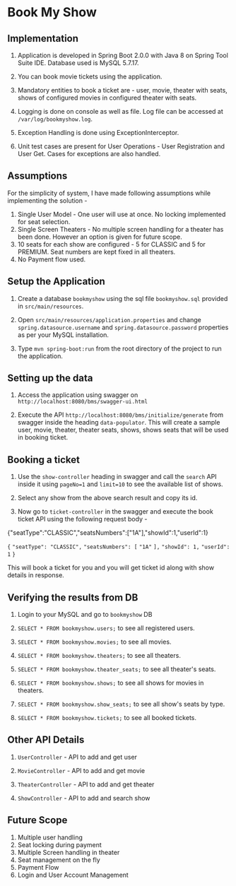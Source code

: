 # Book My Show

## Implementation

1. Application is developed in Spring Boot 2.0.0 with Java 8 on Spring Tool Suite IDE. Database used is MySQL 5.7.17.

2. You can book movie tickets using the application.

3. Mandatory entities to book a ticket are - user, movie, theater with seats, shows of configured movies in configured theater with seats.

4. Logging is done on console as well as file. Log file can be accessed at `/var/log/bookmyshow.log`.

5. Exception Handling is done using ExceptionInterceptor. 

6. Unit test cases are present for User Operations - User Registration and User Get. Cases for exceptions are also handled.


## Assumptions

For the simplicity of system, I have made following assumptions while implementing the solution -

1. Single User Model - One user will use at once. No locking implemented for seat selection. 
2. Single Screen Theaters - No multiple screen handling for a theater has been done. However an option is given for future scope.
3. 10 seats for each show are configured - 5 for CLASSIC and 5 for PREMIUM. Seat numbers are kept fixed in all theaters. 
4. No Payment flow used.


## Setup the Application

1. Create a database `bookmyshow` using the sql file `bookmyshow.sql` provided in `src/main/resources`.

2. Open `src/main/resources/application.properties` and change `spring.datasource.username` and `spring.datasource.password` properties as per your MySQL installation.

3. Type `mvn spring-boot:run` from the root directory of the project to run the application.


## Setting up the data

1. Access the application using swagger on `http://localhost:8080/bms/swagger-ui.html`

2. Execute the API `http://localhost:8080/bms/initialize/generate` from swagger inside the heading `data-populator`. This will create a sample user, movie, theater, theater seats, shows, shows seats that will be used in booking ticket.


## Booking a ticket

1. Use the `show-controller` heading in swagger and call the `search` API inside it using `pageNo=1` and `limit=10` to see the available list of shows.

2. Select any show from the above search result and copy its id.

3. Now go to `ticket-controller` in the swagger and  execute the book ticket API using the following request body - 

{"seatType":"CLASSIC","seatsNumbers":["1A"],"showId":1,"userId":1}

`{`
  `"seatType": "CLASSIC",`
  `"seatsNumbers": [`
    `"1A"`
  `],`
  `"showId": 1,`
  `"userId": 1`
`}`

This will book a ticket for you and you will get ticket id along with show details in response.


## Verifying the results from DB

1. Login to your MySQL and go to `bookmyshow` DB

2. `SELECT * FROM bookmyshow.users;` to see all registered users.

3. `SELECT * FROM bookmyshow.movies;` to see all movies.

4. `SELECT * FROM bookmyshow.theaters;` to see all theaters.

5. `SELECT * FROM bookmyshow.theater_seats;` to see all theater's seats.

6. `SELECT * FROM bookmyshow.shows;` to see all shows for movies in theaters.

7. `SELECT * FROM bookmyshow.show_seats;` to see all show's seats by type.

8. `SELECT * FROM bookmyshow.tickets;` to see all booked tickets.


## Other API Details

1. `UserController` -  API to add and get user

2. `MovieController` - API to add and get movie

3. `TheaterController` - API to add and get theater

4. `ShowController` - API to add and search show


## Future Scope

1. Multiple user handling 
2. Seat locking during payment
3. Multiple Screen handling in theater
4. Seat management on the fly
5. Payment Flow
6. Login and User Account Management
